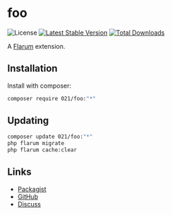 # foo

![License](https://img.shields.io/badge/license-CC-BY-NC-ND-2.0-blue.svg) [![Latest Stable Version](https://img.shields.io/packagist/v/021/foo.svg)](https://packagist.org/packages/021/foo) [![Total Downloads](https://img.shields.io/packagist/dt/021/foo.svg)](https://packagist.org/packages/021/foo)

A [Flarum](http://flarum.org) extension. 

## Installation

Install with composer:

```sh
composer require 021/foo:"*"
```

## Updating

```sh
composer update 021/foo:"*"
php flarum migrate
php flarum cache:clear
```

## Links

- [Packagist](https://packagist.org/packages/021/foo)
- [GitHub](https://github.com/021/foo)
- [Discuss](https://discuss.flarum.org/d/PUT_DISCUSS_SLUG_HERE)
